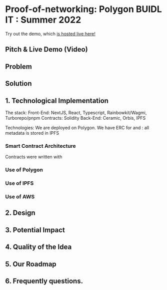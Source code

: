 # Proof-of-networking: Polygon BUIDL IT : Summer 2022

Try out the demo, which [is hosted live here!](https://ceramic.network/)

## Pitch & Live Demo (Video)


## Problem



## Solution



## 1. Technological Implementation

The stack: Front-End: NextJS, React, Typescript, Rainbowkit/Wagmi, Turborepo/pnpm Contracts: Solidity Back-End: Ceramic, Orbis, IPFS

Technologies: We are deployed on Polygon. We have ERC for  and  : all metadata is stored in IPFS


### Smart Contract Architecture

Contracts were written with 


### Use of Polygon



### Use of IPFS


### Use of AWS


## 2. Design


## 3. Potential Impact



## 4. Quality of the Idea


## 5. Our Roadmap


## 6. Frequently questions.
